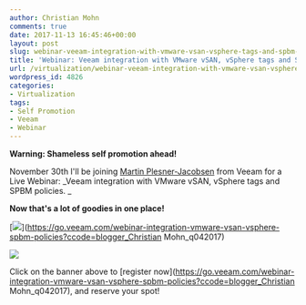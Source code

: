 ```yaml
---
author: Christian Mohn
comments: true
date: 2017-11-13 16:45:46+00:00
layout: post
slug: webinar-veeam-integration-with-vmware-vsan-vsphere-tags-and-spbm-policies
title: 'Webinar: Veeam integration with VMware vSAN, vSphere tags and SPBM policies'
url: /virtualization/webinar-veeam-integration-with-vmware-vsan-vsphere-tags-and-spbm-policies/
wordpress_id: 4826
categories:
- Virtualization
tags:
- Self Promotion
- Veeam
- Webinar
---
```


**Warning: Shameless self promotion ahead!**

November 30th I'll be joining [Martin Plesner-Jacobsen](https://twitter.com/mplesnerj) from Veeam for a Live Webinar: _Veeam integration with VMware vSAN, vSphere tags and SPBM policies. _

**Now that's a lot of goodies in one place!**

<!--more-->


[**![](/img/250x250_webinar-1.png)**](https://go.veeam.com/webinar-integration-vmware-vsan-vsphere-spbm-policies?ccode=blogger_Christian Mohn_q042017)



![](/img/Screenshot-2017-11-09-12.45.40.png)

Click on the banner above to [register now](https://go.veeam.com/webinar-integration-vmware-vsan-vsphere-spbm-policies?ccode=blogger_Christian Mohn_q042017), and reserve your spot!
